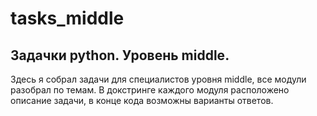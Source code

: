 # tasks_middle
Задачки python. Уровень middle.
-----
Здесь я собрал задачи для специалистов уровня middle, все модули разобрал по темам.
В докстринге каждого модуля расположено описание задачи, в конце кода возможны варианты ответов.

